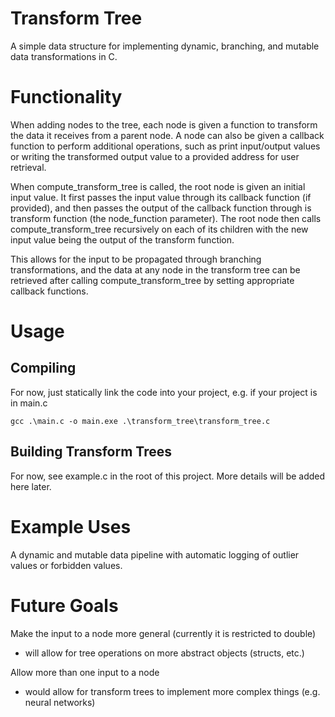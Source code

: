 # Transform Tree

A simple data structure for implementing dynamic, branching, and mutable data transformations in C.


# Functionality

When adding nodes to the tree, each node is given a function to transform the data it receives from a parent node. A node can also be given a callback function to perform additional operations, such as print input/output values or writing the transformed output value to a provided address for user retrieval.

When compute_transform_tree is called, the root node is given an initial input value. It first passes the input value through its callback function (if provided), and then passes the output of the callback function through is transform function (the node_function parameter). The root node then calls compute_transform_tree recursively on each of its children with the new input value being the output of the transform function.

This allows for the input to be propagated through branching transformations, and the data at any node in the transform tree can be retrieved after calling compute_transform_tree by setting appropriate callback functions.


# Usage

## Compiling

For now, just statically link the code into your project, e.g. if your project is in main.c
```
gcc .\main.c -o main.exe .\transform_tree\transform_tree.c
```


## Building Transform Trees

For now, see example.c in the root of this project. More details will be added here later.



# Example Uses

A dynamic and mutable data pipeline with automatic logging of outlier values or forbidden values.



# Future Goals

Make the input to a node more general (currently it is restricted to double)
- will allow for tree operations on more abstract objects (structs, etc.)

Allow more than one input to a node
- would allow for transform trees to implement more complex things (e.g. neural networks)

